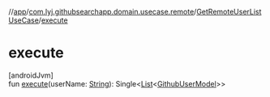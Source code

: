 //[app](../../../index.md)/[com.lyj.githubsearchapp.domain.usecase.remote](../index.md)/[GetRemoteUserListUseCase](index.md)/[execute](execute.md)

# execute

[androidJvm]\
fun [execute](execute.md)(userName: [String](https://kotlinlang.org/api/latest/jvm/stdlib/kotlin/-string/index.html)): Single&lt;[List](https://kotlinlang.org/api/latest/jvm/stdlib/kotlin.collections/-list/index.html)&lt;[GithubUserModel](../../com.lyj.githubsearchapp.domain.model/-github-user-model/index.md)&gt;&gt;
